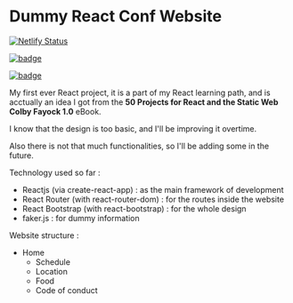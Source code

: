 # Dummy React Conf Website

[![Netlify Status](https://api.netlify.com/api/v1/badges/05ad2da4-24f1-4c55-ba79-8d5a1d86b277/deploy-status)](https://app.netlify.com/sites/dummy-react-conf-website/deploys)

[![badge](https://img.shields.io/static/v1?logo=react&logoColor=61DAFB&message=Built%20With%20React&label=%20&color=gray&style=flat-square)](https://reactjs.org)

[![badge](https://img.shields.io/static/v1?label=Visit%20Website&message=Here&color=61DAFB&style=flat-square)](https://dummy-react-conf-website.netlify.app)

My first ever React project, it is a part of my React learning path, and is acctually an idea I got from the **50 Projects for React and the Static Web Colby Fayock 1.0** eBook.

I know that the design is too basic, and I'll be improving it overtime.

Also there is not that much functionalities, so I'll be adding some in the future.

Technology used so far :

- Reactjs (via create-react-app) : as the main framework of development
- React Router (with react-router-dom) : for the routes inside the website
- React Bootstrap (with react-bootstrap) : for the whole design
- faker.js : for dummy information

Website structure :

- Home
    - Schedule
    - Location
    - Food
    - Code of conduct